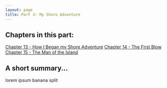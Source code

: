 ```yaml
---
layout: page
title: Part 3: My Shore Adventure
---
```

## Chapters in this part:
[Chapter 13 - How I Began my Shore Adventure](/chapters/how-i-began-my-shore-adventure.html)
[Chapter 14 - The First Blow](/chapters/the-first-blow.html)
[Chapter 15 - The Man of the Island](/chapters/the-man-of-the-island.html)
## A short summary...
lorem ipsum banana split